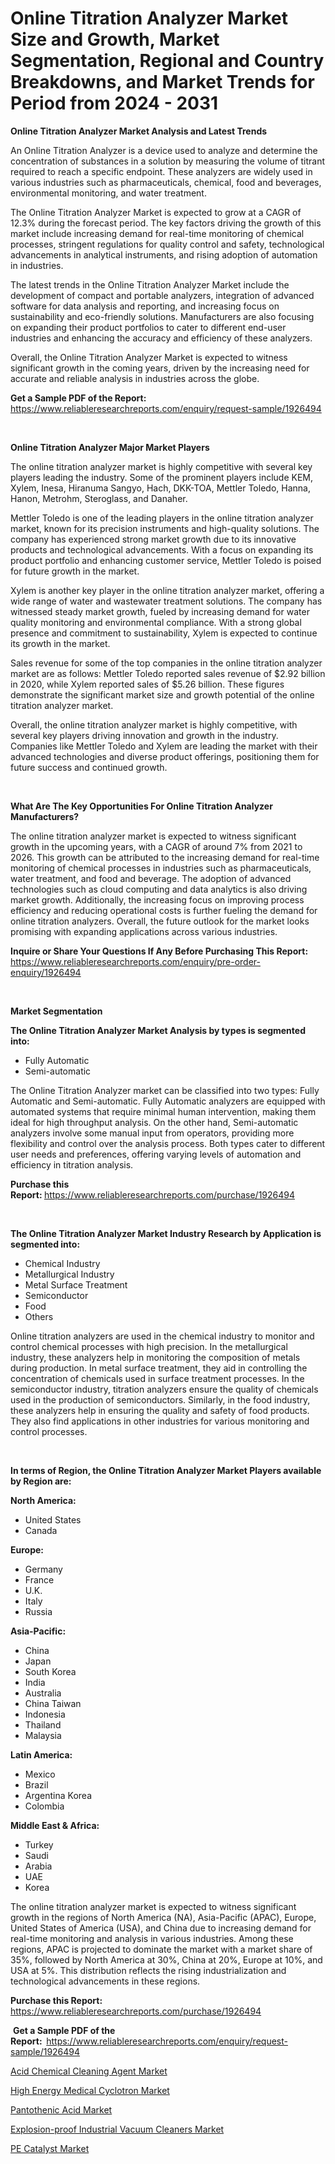 <p><h1>Online Titration Analyzer Market Size and Growth, Market Segmentation, Regional and Country Breakdowns, and Market Trends for Period from 2024 -  2031</h1></p><p><strong>Online Titration Analyzer Market Analysis and Latest Trends</strong></p>
<p><p>An Online Titration Analyzer is a device used to analyze and determine the concentration of substances in a solution by measuring the volume of titrant required to reach a specific endpoint. These analyzers are widely used in various industries such as pharmaceuticals, chemical, food and beverages, environmental monitoring, and water treatment.</p><p>The Online Titration Analyzer Market is expected to grow at a CAGR of 12.3% during the forecast period. The key factors driving the growth of this market include increasing demand for real-time monitoring of chemical processes, stringent regulations for quality control and safety, technological advancements in analytical instruments, and rising adoption of automation in industries.</p><p>The latest trends in the Online Titration Analyzer Market include the development of compact and portable analyzers, integration of advanced software for data analysis and reporting, and increasing focus on sustainability and eco-friendly solutions. Manufacturers are also focusing on expanding their product portfolios to cater to different end-user industries and enhancing the accuracy and efficiency of these analyzers.</p><p>Overall, the Online Titration Analyzer Market is expected to witness significant growth in the coming years, driven by the increasing need for accurate and reliable analysis in industries across the globe.</p></p>
<p><strong>Get a Sample PDF of the Report:&nbsp;</strong> <a href="https://www.reliableresearchreports.com/enquiry/request-sample/1926494">https://www.reliableresearchreports.com/enquiry/request-sample/1926494</a></p>
<p>&nbsp;</p>
<p><strong>Online Titration Analyzer Major Market Players</strong></p>
<p><p>The online titration analyzer market is highly competitive with several key players leading the industry. Some of the prominent players include KEM, Xylem, Inesa, Hiranuma Sangyo, Hach, DKK-TOA, Mettler Toledo, Hanna, Hanon, Metrohm, Steroglass, and Danaher.</p><p>Mettler Toledo is one of the leading players in the online titration analyzer market, known for its precision instruments and high-quality solutions. The company has experienced strong market growth due to its innovative products and technological advancements. With a focus on expanding its product portfolio and enhancing customer service, Mettler Toledo is poised for future growth in the market.</p><p>Xylem is another key player in the online titration analyzer market, offering a wide range of water and wastewater treatment solutions. The company has witnessed steady market growth, fueled by increasing demand for water quality monitoring and environmental compliance. With a strong global presence and commitment to sustainability, Xylem is expected to continue its growth in the market.</p><p>Sales revenue for some of the top companies in the online titration analyzer market are as follows: Mettler Toledo reported sales revenue of $2.92 billion in 2020, while Xylem reported sales of $5.26 billion. These figures demonstrate the significant market size and growth potential of the online titration analyzer market.</p><p>Overall, the online titration analyzer market is highly competitive, with several key players driving innovation and growth in the industry. Companies like Mettler Toledo and Xylem are leading the market with their advanced technologies and diverse product offerings, positioning them for future success and continued growth.</p></p>
<p>&nbsp;</p>
<p><strong>What Are The Key Opportunities For Online Titration Analyzer Manufacturers?</strong></p>
<p><p>The online titration analyzer market is expected to witness significant growth in the upcoming years, with a CAGR of around 7% from 2021 to 2026. This growth can be attributed to the increasing demand for real-time monitoring of chemical processes in industries such as pharmaceuticals, water treatment, and food and beverage. The adoption of advanced technologies such as cloud computing and data analytics is also driving market growth. Additionally, the increasing focus on improving process efficiency and reducing operational costs is further fueling the demand for online titration analyzers. Overall, the future outlook for the market looks promising with expanding applications across various industries.</p></p>
<p><strong>Inquire or Share Your Questions If Any Before Purchasing This Report:</strong> <a href="https://www.reliableresearchreports.com/enquiry/pre-order-enquiry/1926494">https://www.reliableresearchreports.com/enquiry/pre-order-enquiry/1926494</a></p>
<p>&nbsp;</p>
<p><strong>Market Segmentation</strong></p>
<p><strong>The Online Titration Analyzer Market Analysis by types is segmented into:</strong></p>
<p><ul><li>Fully Automatic</li><li>Semi-automatic</li></ul></p>
<p><p>The Online Titration Analyzer market can be classified into two types: Fully Automatic and Semi-automatic. Fully Automatic analyzers are equipped with automated systems that require minimal human intervention, making them ideal for high throughput analysis. On the other hand, Semi-automatic analyzers involve some manual input from operators, providing more flexibility and control over the analysis process. Both types cater to different user needs and preferences, offering varying levels of automation and efficiency in titration analysis.</p></p>
<p><strong>Purchase this Report:&nbsp;</strong><a href="https://www.reliableresearchreports.com/purchase/1926494">https://www.reliableresearchreports.com/purchase/1926494</a></p>
<p>&nbsp;</p>
<p><strong>The Online Titration Analyzer Market Industry Research by Application is segmented into:</strong></p>
<p><ul><li>Chemical Industry</li><li>Metallurgical Industry</li><li>Metal Surface Treatment</li><li>Semiconductor</li><li>Food</li><li>Others</li></ul></p>
<p><p>Online titration analyzers are used in the chemical industry to monitor and control chemical processes with high precision. In the metallurgical industry, these analyzers help in monitoring the composition of metals during production. In metal surface treatment, they aid in controlling the concentration of chemicals used in surface treatment processes. In the semiconductor industry, titration analyzers ensure the quality of chemicals used in the production of semiconductors. Similarly, in the food industry, these analyzers help in ensuring the quality and safety of food products. They also find applications in other industries for various monitoring and control processes.</p></p>
<p>&nbsp;</p>
<p><strong>In terms of Region, the Online Titration Analyzer Market Players available by Region are:</strong></p>
<p>
    <p> <strong> North America: </strong>
        <ul>
            <li>United States</li>
            <li>Canada</li>
        </ul>
        </p> 
    <p> <strong> Europe: </strong>
        <ul>
            <li>Germany</li>
            <li>France</li>
            <li>U.K.</li>
            <li>Italy</li>
            <li>Russia</li>
        </ul>
        </p> 
    <p> <strong> Asia-Pacific: </strong>
        <ul>
            <li>China</li>
            <li>Japan</li>
            <li>South Korea</li>
            <li>India</li>
            <li>Australia</li>
            <li>China Taiwan</li>
            <li>Indonesia</li>
            <li>Thailand</li>
            <li>Malaysia</li>
        </ul>
        </p> 
    <p> <strong> Latin America: </strong>
        <ul>
            <li>Mexico</li>
            <li>Brazil</li>
            <li>Argentina Korea</li>
            <li>Colombia</li>
        </ul>
        </p> 
    <p> <strong> Middle East & Africa: </strong>
        <ul>
            <li>Turkey</li>
            <li>Saudi</li>
            <li>Arabia</li>
            <li>UAE</li>
            <li>Korea</li>
        </ul>
    </p>
    </p>
<p><p>The online titration analyzer market is expected to witness significant growth in the regions of North America (NA), Asia-Pacific (APAC), Europe, United States of America (USA), and China due to increasing demand for real-time monitoring and analysis in various industries. Among these regions, APAC is projected to dominate the market with a market share of 35%, followed by North America at 30%, China at 20%, Europe at 10%, and USA at 5%. This distribution reflects the rising industrialization and technological advancements in these regions.</p></p>
<p><strong>Purchase this Report: </strong><a href="https://www.reliableresearchreports.com/purchase/1926494">https://www.reliableresearchreports.com/purchase/1926494</a></p>
<p>&nbsp;<strong>Get a Sample PDF of the Report:&nbsp;&nbsp;</strong><a href="https://www.reliableresearchreports.com/enquiry/request-sample/1926494">https://www.reliableresearchreports.com/enquiry/request-sample/1926494</a></p>
<p><strong></strong></p>
<p><p><a href="https://woozy-pyroraptor-a1f.notion.site/Acid-Chemical-Cleaning-Agent-Market-Size-Share-Trends-Analysis-Report-By-Application-Regional-Ou-d93abdcc2db84a6fa65e412f958d04da">Acid Chemical Cleaning Agent Market</a></p><p><a href="https://rainy-horn-d69.notion.site/High-Energy-Medical-Cyclotron-Market-Offer-Valuable-Insights-into-Market-Size-Market-Share-Market--c27c88ced6fe47d0a651f335bddd33d8">High Energy Medical Cyclotron Market</a></p><p><a href="https://view.publitas.com/reportprime-1/pantothenic-acid-market-size-global-industry-overview-market-segmentation-and-forecast-2024-to-2031/">Pantothenic Acid Market</a></p><p><a href="https://rainy-horn-d69.notion.site/Explosion-proof-Industrial-Vacuum-Cleaners-Market-with-the-goal-of-estimating-the-market-size-and-fu-346d17f205a342e39126af56d3b5b0a6">Explosion-proof Industrial Vacuum Cleaners Market</a></p><p><a href="https://view.publitas.com/reportprime-1/pe-catalyst-market-size-growing-and-forecasted-for-period-from-2024-2031-and-provides-complete-market-analysis-of-this-market/">PE Catalyst Market</a></p></p>